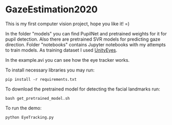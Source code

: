 # GazeEstimation2020

This is my first computer vision project, hope you like it! =)

In the folder "models" you can find PupilNet and pretrained weights for it for pupil detection. Also there are pretrained SVR models for predicting gaze direction. Folder "notebooks" contains Jupyter notebooks with my attempts to train models. As training dataset I used [UnityEyes](https://www.cl.cam.ac.uk/research/rainbow/projects/unityeyes/tutorial.html).

In the example.avi you can see how the eye tracker works.

To install necessary libraries you may run:
```
pip install -r requirements.txt
```

To download the pretrained model for detecting the facial landmarks run:
```
bash get_pretrained_model.sh
```

To run the demo:
```
python EyeTracking.py
```

